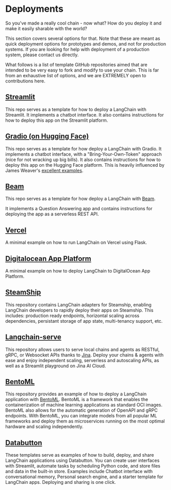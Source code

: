 # Deployments

So you've made a really cool chain - now what? How do you deploy it and make it easily sharable with the world?

This section covers several options for that.
Note that these are meant as quick deployment options for prototypes and demos, and not for production systems.
If you are looking for help with deployment of a production system, please contact us directly.

What follows is a list of template GitHub repositories aimed that are intended to be
very easy to fork and modify to use your chain.
This is far from an exhaustive list of options, and we are EXTREMELY open to contributions here.

## [Streamlit](https://github.com/hwchase17/langchain-streamlit-template)

This repo serves as a template for how to deploy a LangChain with Streamlit.
It implements a chatbot interface.
It also contains instructions for how to deploy this app on the Streamlit platform.

## [Gradio (on Hugging Face)](https://github.com/hwchase17/langchain-gradio-template)

This repo serves as a template for how deploy a LangChain with Gradio.
It implements a chatbot interface, with a "Bring-Your-Own-Token" approach (nice for not wracking up big bills).
It also contains instructions for how to deploy this app on the Hugging Face platform.
This is heavily influenced by James Weaver's [excellent examples](https://huggingface.co/JavaFXpert).

## [Beam](https://github.com/slai-labs/get-beam/tree/main/examples/langchain-question-answering)

This repo serves as a template for how deploy a LangChain with [Beam](https://beam.cloud).

It implements a Question Answering app and contains instructions for deploying the app as a serverless REST API.

## [Vercel](https://github.com/homanp/vercel-langchain)

A minimal example on how to run LangChain on Vercel using Flask.

## [Digitalocean App Platform](https://github.com/homanp/digitalocean-langchain)

A minimal example on how to deploy LangChain to DigitalOcean App Platform.

## [SteamShip](https://github.com/steamship-core/steamship-langchain/)

This repository contains LangChain adapters for Steamship, enabling LangChain developers to rapidly deploy their apps on Steamship.
This includes: production ready endpoints, horizontal scaling across dependencies, persistant storage of app state, multi-tenancy support, etc.

## [Langchain-serve](https://github.com/jina-ai/langchain-serve)

This repository allows users to serve local chains and agents as RESTful, gRPC, or Websocket APIs thanks to [Jina](https://docs.jina.ai/). Deploy your chains & agents with ease and enjoy independent scaling, serverless and autoscaling APIs, as well as a Streamlit playground on Jina AI Cloud.

## [BentoML](https://github.com/ssheng/BentoChain)

This repository provides an example of how to deploy a LangChain application with [BentoML](https://github.com/bentoml/BentoML). BentoML is a framework that enables the containerization of machine learning applications as standard OCI images. BentoML also allows for the automatic generation of OpenAPI and gRPC endpoints. With BentoML, you can integrate models from all popular ML frameworks and deploy them as microservices running on the most optimal hardware and scaling independently.

## [Databutton](https://databutton.com/home?new-data-app=true)

These templates serve as examples of how to build, deploy, and share LangChain applications using Databutton. You can create user interfaces with Streamlit, automate tasks by scheduling Python code, and store files and data in the built-in store. Examples include Chatbot interface with conversational memory, Personal search engine, and a starter template for LangChain apps. Deploying and sharing is one click. 
